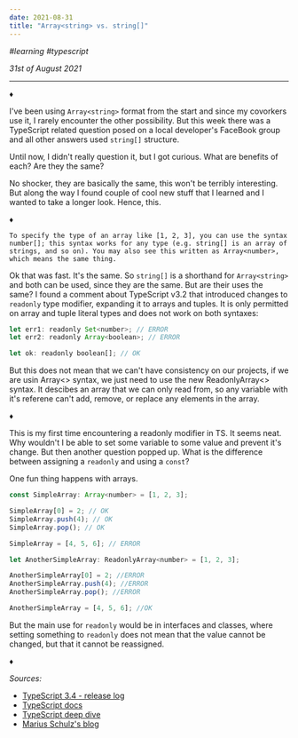 ```yaml
---
date: 2021-08-31
title: "Array<string> vs. string[]"
---
```


_#learning_ _#typescript_

_31st of August 2021_

---

♦

I've been using `Array<string>` format from the start and since my covorkers use it, I rarely encounter the other possibility. But this week there was a TypeScript related question posed on a local developer's FaceBook group and all other answers used `string[]` structure.

Until now, I didn't really question it, but I got curious. What are benefits of each? Are they the same?

No shocker, they are basically the same, this won't be terribly interesting. But along the way I found couple of cool new stuff that I learned and I wanted to take a longer look. Hence, this.

♦

`To specify the type of an array like [1, 2, 3], you can use the syntax number[]; this syntax works for any type (e.g. string[] is an array of strings, and so on). You may also see this written as Array<number>, which means the same thing.`

Ok that was fast. It's the same. So `string[]` is a shorthand for `Array<string>` and both can be used, since they are the same. But are their uses the same? I found a comment about TypeScript v3.2 that introduced changes to `readonly` type modifier, expanding it to arrays and tuples. It is only permitted on array and tuple literal types and does not work on both syntaxes:

```javascript
let err1: readonly Set<number>; // ERROR
let err2: readonly Array<boolean>; // ERROR

let ok: readonly boolean[]; // OK
```

But this does not mean that we can't have consistency on our projects, if we are usin Array<> syntax, we just need to use the new ReadonlyArray<> syntax. It descibes an array that we can only read from, so any variable with it's referene can't add, remove, or replace any elements in the array.

♦

This is my first time encountering a readonly modifier in TS. It seems neat. Why wouldn't I be able to set some variable to some value and prevent it's change. But then another question popped up. What is the difference between assigning a `readonly` and using a `const`?

One fun thing happens with arrays.

```javascript
const SimpleArray: Array<number> = [1, 2, 3];

SimpleArray[0] = 2; // OK
SimpleArray.push(4); // OK
SimpleArray.pop(); // OK

SimpleArray = [4, 5, 6]; // ERROR

let AnotherSimpleArray: ReadonlyArray<number> = [1, 2, 3];

AnotherSimpleArray[0] = 2; //ERROR
AnotherSimpleArray.push(4); //ERROR
AnotherSimpleArray.pop(); //ERROR

AnotherSimpleArray = [4, 5, 6]; //OK
```

But the main use for `readonly` would be in interfaces and classes, where setting something to `readonly` does not mean that the value cannot be changed, but that it cannot be reassigned.

♦

_Sources:_

- [TypeScript 3.4 - release log](https://www.typescriptlang.org/docs/handbook/release-notes/typescript-3-4.html#caveats)
- [TypeScript docs](https://www.typescriptlang.org/docs/handbook/typescript-in-5-minutes-func.html#readonly-and-const)
- [TypeScript deep dive](https://basarat.gitbook.io/typescript/type-system/readonly#difference-from-const)
- [Marius Schulz's blog](https://mariusschulz.com/blog/read-only-array-and-tuple-types-in-typescript)

